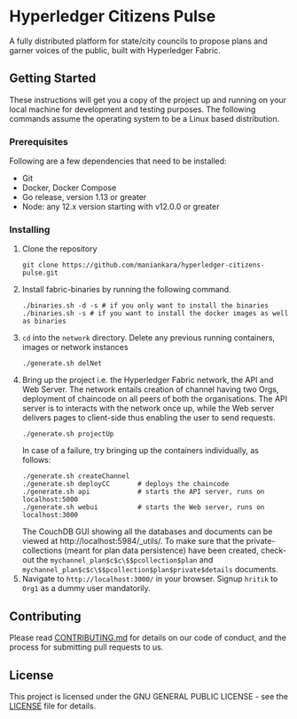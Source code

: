 # Hyperledger Citizens Pulse

A fully distributed platform for state/city councils to propose plans and garner voices of the public, built with Hyperledger Fabric.

## Getting Started

These instructions will get you a copy of the project up and running on your local machine for development and testing purposes. The following commands assume the operating system to be a Linux based distribution.

### Prerequisites

Following are a few dependencies that need to be installed:

- Git
- Docker, Docker Compose
- Go release, version 1.13 or greater
- Node: any 12.x version starting with v12.0.0 or greater

### Installing

1. Clone the repository
   ```
   git clone https://github.com/maniankara/hyperledger-citizens-pulse.git
   ```
2. Install fabric-binaries by running the following command.
   ```
   ./binaries.sh -d -s # if you only want to install the binaries
   ./binaries.sh -s # if you want to install the docker images as well as binaries
   ```
3. `cd` into the `network` directory. Delete any previous running containers, images or network instances
   ```
   ./generate.sh delNet
   ```
4. Bring up the project i.e. the Hyperledger Fabric network, the API and Web Server. The network entails creation of channel having two Orgs, deployment of chaincode on all peers of both the organisations. The API server is to interacts with the network once up, while the Web server delivers pages to client-side thus enabling the user to send requests.
   ```
   ./generate.sh projectUp
   ```
   In case of a failure, try bringing up the containers individually, as follows:
   ```
   ./generate.sh createChannel
   ./generate.sh deployCC       # deploys the chaincode
   ./generate.sh api            # starts the API server, runs on localhost:5000
   ./generate.sh webui          # starts the Web server, runs on localhost:3000
   ```
   The CouchDB GUI showing all the databases and documents can be viewed at http://localhost:5984/\_utils/. To make sure that the private-collections (meant for plan data persistence) have been created, check-out the `mychannel_plan$c$c\$$pcollection$plan` and `mychannel_plan$c$c\$$pcollection$plan$private$details` documents.
5. Navigate to `http://localhost:3000/` in your browser. Signup `hritik` to `Org1` as a dummy user mandatorily.

## Contributing

Please read [CONTRIBUTING.md](CONTRIBUTING.md) for details on our code of conduct, and the process for submitting pull requests to us.

## License

This project is licensed under the GNU GENERAL PUBLIC LICENSE - see the [LICENSE](LICENSE) file for details.
